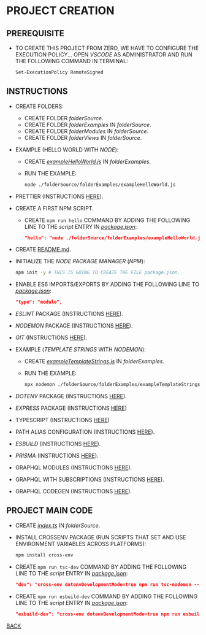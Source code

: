 # PROJECT CREATION

## PREREQUISITE

* TO CREATE THIS PROJECT FROM ZERO, WE HAVE TO CONFIGURE THE EXECUTION POLICY... OPEN _VSCODE_ AS ADMINISTRATOR AND RUN THE FOLLOWING COMMAND IN TERMINAL:

  ```bash
  Set-ExecutionPolicy RemoteSigned
  ```  

## INSTRUCTIONS

* CREATE FOLDERS:
  * CREATE FOLDER _folderSource_.
  * CREATE FOLDER _folderExamples_ IN _folderSource_.
  * CREATE FOLDER _folderModules_ IN _folderSource_.
  * CREATE FOLDER _folderViews_ IN _folderSource_.

* EXAMPLE (HELLO WORLD WITH _NODE_):
  * CREATE [_exampleHelloWorld.js_](../../folderSource/folderExamples/exampleHelloWorld.js) IN _folderExamples_.
  * RUN THE EXAMPLE:

    ```bash
    node ./folderSource/folderExamples/exampleHelloWorld.js
    ```

* PRETTIER (INSTRUCTIONS [HERE](./filePrettier.md)).

* CREATE A FIRST NPM SCRIPT.
  * CREATE `npm run hello` COMMAND BY ADDING THE FOLLOWING LINE TO THE _script_ ENTRY IN [_package.json_](../package.json):

    ```json
    "hello": "node ./folderSource/folderExamples/exampleHelloWorld.js",
    ```

* CREATE [README.md](../../README.md).

* INITIALIZE THE _NODE PACKAGE MANAGER_ (_NPM_):

  ```bash
  npm init -y # THIS IS GOING TO CREATE THE FILE package.json.
  ```

* ENABLE ES6 IMPORTS/EXPORTS BY ADDING THE FOLLOWING LINE TO [_package.json_](../../package.json):

  ```json
  "type": "module",
  ```

* _ESLINT_ PACKAGE (INSTRUCTIONS [HERE](./fileEslint.md)).

* _NODEMON_ PACKAGE (INSTRUCTIONS [HERE](./fileNodemon.md)).

* _GIT_ (INSTRUCTIONS [HERE](./fileGit.md)).

* EXAMPLE (_TEMPLATE STRINGS_ WITH _NODEMON_):
  * CREATE [_exampleTemplateStrings.js_](../../folderSource/folderExamples/exampleTemplateStrings.js) IN _folderExamples_.
  * RUN THE EXAMPLE:

    ```bash
    npx nodemon ./folderSource/folderExamples/exampleTemplateStrings.js
    ```

* _DOTENV_ PACKAGE (INSTRUCTIONS [HERE](./fileDotenv.md)).

* _EXPRESS_ PACKAGE (INSTRUCTIONS [HERE](./fileExpress.md))

* TYPESCRIPT (INSTRUCTIONS [HERE](./fileTypescript.md))

* PATH ALIAS CONFIGURATION (INSTRUCTIONS [HERE](./filePathAlias.md)).

* _ESBUILD_ (INSTRUCTIONS [HERE](./fileEsbuild.md)).

* _PRISMA_ (INSTRUCTIONS [HERE](./filePrisma.md)).

* GRAPHQL MODULES (INSTRUCTIONS [HERE](./fileGraphqlModules.md)).

* GRAPHQL WITH SUBSCRIPTIONS (INSTRUCTIONS [HERE](./fileGraphqlSubscriptions.md)).

* GRAPHQL CODEGEN (INSTRUCTIONS [HERE](./fileGraphqlCodegen.md)).

## PROJECT MAIN CODE

* CREATE [_index.ts_](../../folderSource/index.ts) IN _folderSource_.
* INSTALL CROSSENV PACKAGE (RUN SCRIPTS THAT SET AND USE ENVIRONMENT VARIABLES ACROSS PLATFORMS):

  ```bash
  npm install cross-env
  ```

* CREATE `npm run tsc-dev` COMMAND BY ADDING THE FOLLOWING LINE TO THE _script_ ENTRY IN [_package.json_](../package.json):

  ```json
  "dev": "cross-env dotenvDevelopmentMode=true npm run tsc-nodemon --jsfile=./folderDist/index.js\"",
  ```

* CREATE `npm run esbuild-dev` COMMAND BY ADDING THE FOLLOWING LINE TO THE _script_ ENTRY IN [_package.json_](../package.json):

  ```json
  "esbuild-dev": "cross-env dotenvDevelopmentMode=true npm run esbuild-nodemon --jsfile=./folderDist/index.js\"",
  ```

[BACK](../../README.md)
